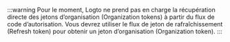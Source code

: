 :::warning
Pour le moment, Logto ne prend pas en charge la récupération directe des jetons d’organisation (Organization tokens) à partir du flux de code d’autorisation. Vous devrez utiliser le flux de jeton de rafraîchissement (Refresh token) pour obtenir un jeton d’organisation (Organization token).
:::